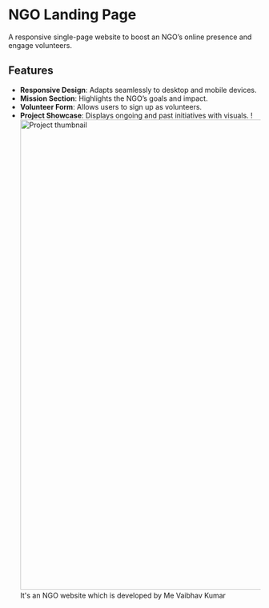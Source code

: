 # NGO Landing Page
A responsive single-page website to boost an NGO’s online presence and engage volunteers.

## Features
- **Responsive Design**: Adapts seamlessly to desktop and mobile devices.
- **Mission Section**: Highlights the NGO’s goals and impact.
- **Volunteer Form**: Allows users to sign up as volunteers.
- **Project Showcase**: Displays ongoing and past initiatives with visuals.
!<img width="940" alt="Project thumbnail" src="https://github.com/user-attachments/assets/d79b58e0-c140-4272-8769-e24549e62f4d">
It's an NGO website which is developed by Me Vaibhav Kumar
